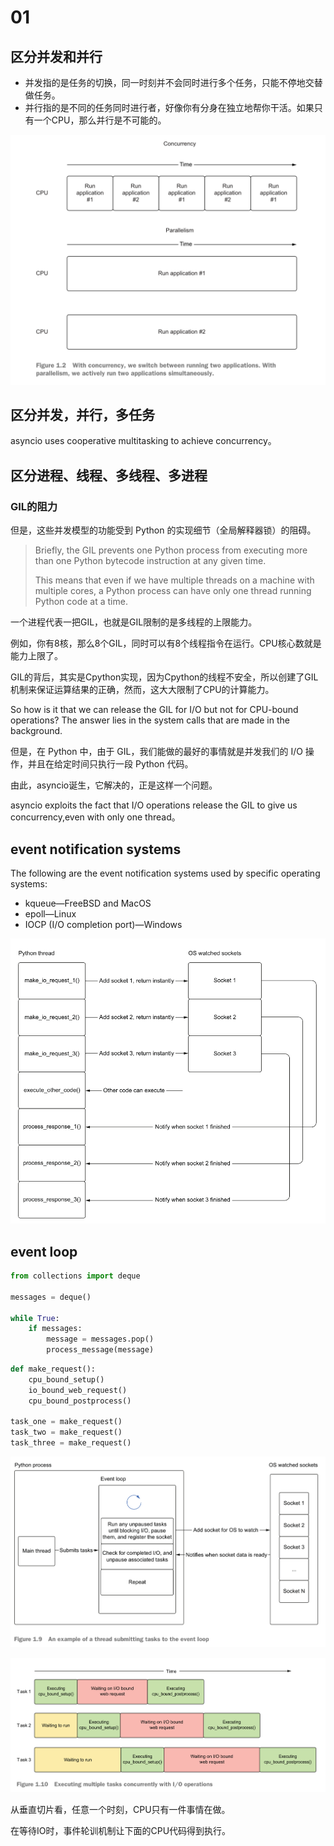 # 01

## 区分并发和并行

- 并发指的是任务的切换，同一时刻并不会同时进行多个任务，只能不停地交替做任务。
- 并行指的是不同的任务同时进行者，好像你有分身在独立地帮你干活。如果只有一个CPU，那么并行是不可能的。

![image-20221104214248945](assets/image-20221104214248945.png)

## 区分并发，并行，多任务

asyncio uses cooperative multitasking to achieve concurrency。



## 区分进程、线程、多线程、多进程



### GIL的阻力

但是，这些并发模型的功能受到 Python 的实现细节（全局解释器锁）的阻碍。

> Briefly, the GIL prevents one Python process from executing more than one Python bytecode instruction at any given time. 
>
> This means that even if we have multiple threads on a machine with multiple cores, a Python process can have only one thread running Python code at a time.

一个进程代表一把GIL，也就是GIL限制的是多线程的上限能力。

例如，你有8核，那么8个GIL，同时可以有8个线程指令在运行。CPU核心数就是能力上限了。

GIL的背后，其实是Cpython实现，因为Cpython的线程不安全，所以创建了GIL机制来保证运算结果的正确，然而，这大大限制了CPU的计算能力。



So how is it that we can release the GIL for I/O but not for CPU-bound operations? The answer lies in the system calls that are made in the background.

但是，在 Python 中，由于 GIL，我们能做的最好的事情就是并发我们的 I/O 操作，并且在给定时间只执行一段 Python 代码。

由此，asyncio诞生，它解决的，正是这样一个问题。

asyncio exploits the fact that I/O operations release the GIL to give us concurrency,even with only one thread。



## event notification systems

The following are the event notification systems used
by specific operating systems:

- kqueue—FreeBSD and MacOS
- epoll—Linux
- IOCP (I/O completion port)—Windows

![image-20221104231008587](assets/image-20221104231008587.png)



## event loop

```python
from collections import deque

messages = deque()

while True:
    if messages:
        message = messages.pop()
        process_message(message)
```

```py
def make_request():
    cpu_bound_setup()
    io_bound_web_request()
    cpu_bound_postprocess()
    
task_one = make_request()
task_two = make_request()
task_three = make_request()
```

![image-20221104231639280](assets/image-20221104231639280.png)

![image-20221104231943690](assets/image-20221104231943690.png)

从垂直切片看，任意一个时刻，CPU只有一件事情在做。

在等待IO时，事件轮训机制让下面的CPU代码得到执行。